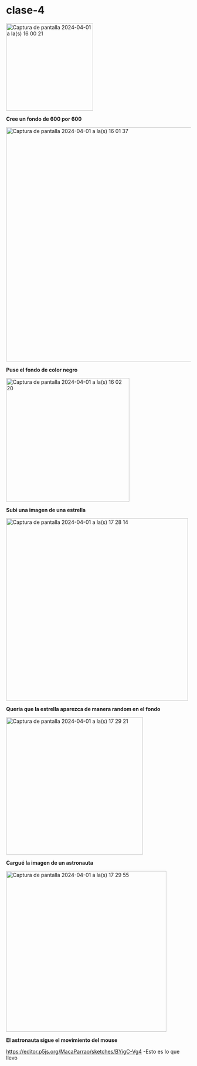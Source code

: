 # clase-4
<img width="237" alt="Captura de pantalla 2024-04-01 a la(s) 16 00 21" src="https://github.com/MacaParrao/dis9034-2024-1/assets/163044952/4d45db9e-b820-4242-b92e-00667118433d">

**Cree un fondo de 600 por 600**

<img width="637" alt="Captura de pantalla 2024-04-01 a la(s) 16 01 37" src="https://github.com/MacaParrao/dis9034-2024-1/assets/163044952/d92a7740-50ab-416b-bcb0-a3d90d15e3b7">

**Puse el fondo de color negro**

<img width="336" alt="Captura de pantalla 2024-04-01 a la(s) 16 02 20" src="https://github.com/MacaParrao/dis9034-2024-1/assets/163044952/ffd4b2da-b45f-46a1-89df-efdddfcf3712">

**Subi una imagen de una estrella**

<img width="496" alt="Captura de pantalla 2024-04-01 a la(s) 17 28 14" src="https://github.com/MacaParrao/dis9034-2024-1/assets/163044952/ad82eb99-62fc-4904-9727-c8bab4a0c0bc">

**Queria que la estrella aparezca de manera random en el fondo**

<img width="373" alt="Captura de pantalla 2024-04-01 a la(s) 17 29 21" src="https://github.com/MacaParrao/dis9034-2024-1/assets/163044952/1d7e47f8-61c6-43a4-9fb9-dcfd3cb61197">

**Cargué la imagen de un astronauta**

<img width="437" alt="Captura de pantalla 2024-04-01 a la(s) 17 29 55" src="https://github.com/MacaParrao/dis9034-2024-1/assets/163044952/5faef6b3-0466-46a8-abec-e4ace6b81b69">

**El astronauta sigue el movimiento del mouse**

https://editor.p5js.org/MacaParrao/sketches/BYigC-Vg4
-Esto es lo que llevo




